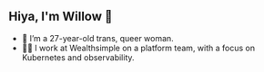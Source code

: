  ## Hiya, I'm Willow 👋

- 🎀 I’m a 27-year-old trans, queer woman.
- 👩‍💻 I work at Wealthsimple on a platform team, with a focus on Kubernetes and observability.

